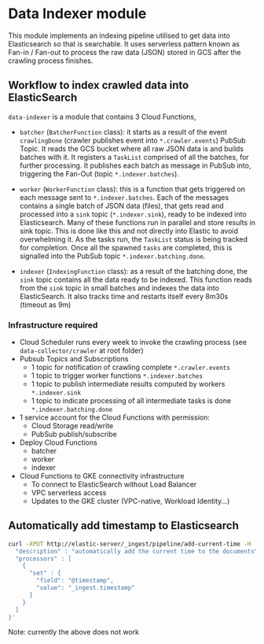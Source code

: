 # Data Indexer module

This module implements an indexing pipeline utilised to get data into Elasticsearch so that is searchable.
It uses serverless pattern known as Fan-in / Fan-out to process the raw data (JSON) stored in GCS after the 
crawling process finishes.

## Workflow to index crawled data into ElasticSearch

`data-indexer` is a module that contains 3 Cloud Functions,

- `batcher` (`BatcherFunction` class): it starts as a result of the event `crawlingDone` (crawler publishes event
into `*.crawler.events`) PubSub Topic. It reads the GCS bucket where all raw JSON data is and builds batches with it. 
It registers a `TaskList` comprised of all the batches, for further processing. It publishes each batch as message in PubSub into,
triggering the Fan-Out (topic `*.indexer.batches`).

- `worker` (`WorkerFunction` class): this is a function that gets triggered on each message sent to `*.indexer.batches`. 
Each of the messages contains a single batch of JSON data (files), that gets read and processed into a `sink` topic (`*.indexer.sink`),
ready to be indexed into Elasticsearch. Many of these functions run in parallel and store results in sink topic. This is done
like this and not directly into Elastic to avoid overwhelming it. 
As the tasks run, the `TaskList` status is being tracked for completion. Once all the spawned `tasks` are completed, this is signalled
into the PubSub topic `*.indexer.batching.done`.

- `indexer` (`IndexingFunction` class): as a result of the batching done, the `sink` topic contains all the data ready to be indexed.
This function reads from the `sink` topic in small batches and indexes the data into ElasticSearch. It also tracks time and
restarts itself every 8m30s (timeout as 9m)

### Infrastructure required

- Cloud Scheduler runs every week to invoke the crawling process (see `data-collector/crawler` at root folder)
- Pubsub Topics and Subscriptions
  - 1 topic for notification of crawling complete `*.crawler.events`
  - 1 topic to trigger worker functions `*.indexer.batches`
  - 1 topic to publish intermediate results computed by workers `*.indexer.sink`
  - 1 topic to indicate processing of all intermediate tasks is done `*.indexer.batching.done`
- 1 service account for the Cloud Functions with permission:
  - Cloud Storage read/write
  - PubSub publish/subscribe
- Deploy Cloud Functions
  - batcher
  - worker
  - indexer
- Cloud Functions to GKE connectivity infrastructure
  - To connect to ElasticSearch without Load Balancer
  - VPC serverless access
  - Updates to the GKE cluster (VPC-native, Workload Identity...)


## Automatically add timestamp to Elasticsearch

```bash
curl -XPUT http://elastic-server/_ingest/pipeline/add-current-time -H 'Content-Type: application/json' -d '{                          ~/development/repos/moneycol/infra/gke
  "description" : "automatically add the current time to the documents",
  "processors" : [
    {
      "set" : {
        "field": "@timestamp",
        "value": "_ingest.timestamp"
      }
    }
  ]
}'
```

Note: currently the above does not work